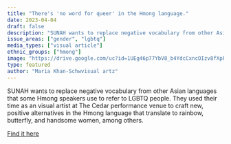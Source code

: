 ```yaml
---
title: "There's 'no word for queer' in the Hmong language."
date: 2023-04-04
draft: false
description: "SUNAH wants to replace negative vocabulary from other Asian languages that some Hmong speakers use to refer to LGBTQ people. They used their time as an visual artist at The Cedar performance venue to craft new, positive alternatives in the Hmong language that translate to rainbow, butterfly, and handsome women, among others."
issue_areas: ["gender", "lgbtq"]
media_types: ["visual article"]
ethnic_groups: ["hmong"]
image: "https://drive.google.com/uc?id=1UEg46p77YbV8_b4YdcCxncOIzv8fXpkk"
type: featured
author: "Maria Khan-Schwvisual artz"
---
```


SUNAH wants to replace negative vocabulary from other Asian languages that some Hmong speakers use to refer to LGBTQ people. They used their time as an visual artist at The Cedar performance venue to craft new, positive alternatives in the Hmong language that translate to rainbow, butterfly, and handsome women, among others.

[Find it here](https://sahanjournal.com/changing-minnesota/sunah-hmong-lgbtq-queer-language-the-cedar-commission/)
